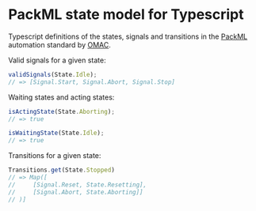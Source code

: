 # PackML state model for Typescript

Typescript definitions of the states, signals and transitions in the [PackML](https://www.omac.org/packml) automation standard by [OMAC](https://www.omac.org).


Valid signals for a given state:

```ts
validSignals(State.Idle); 
// => [Signal.Start, Signal.Abort, Signal.Stop] 
```

Waiting states and acting states:

```ts
isActingState(State.Aborting);
// => true

isWaitingState(State.Idle);
// => true
```

Transitions for a given state:

```ts
Transitions.get(State.Stopped)
// => Map([
//     [Signal.Reset, State.Resetting],
//     [Signal.Abort, State.Aborting]]
// )]
```
